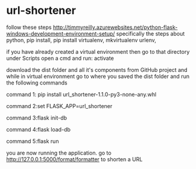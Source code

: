 # url-shortener
follow these steps
http://timmyreilly.azurewebsites.net/python-flask-windows-development-environment-setup/
specifically the steps about python, pip install, pip install virtualenv, mkvirtualenv urlenv,

if you have already created a virtual environment then go to that directory under Scripts open a cmd and run: activate

download the dist folder and all it's components from GitHub project and while in virtual
environment go to where you saved the dist folder and run the following commands

command 1: pip install url_shortener-1.1.0-py3-none-any.whl

command 2:set FLASK_APP=url_shortener

command 3:flask init-db

command 4:flask load-db

command 5:flask run

you are now running the application.
go to http://127.0.0.1:5000/format/formatter to shorten a URL
